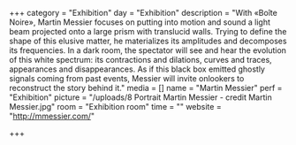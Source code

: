 +++
category = "Exhibition"
day = "Exhibition"
description = "With «Boîte Noire», Martin Messier focuses on putting into motion and sound a light beam projected onto a large prism with translucid walls. Trying to define the shape of this elusive matter, he materializes its amplitudes and decomposes its frequencies. In a dark room, the spectator will see and hear the evolution of this white spectrum: its contractions and dilations, curves and traces, appearances and disappearances. As if this black box emitted ghostly signals coming from past events, Messier will invite onlookers to reconstruct the story behind it."
media = []
name = "Martin Messier"
perf = "Exhibition"
picture = "/uploads/8 Portrait Martin Messier - credit Martin Messier.jpg"
room = "Exhibition room"
time = ""
website = "http://mmessier.com/"

+++
